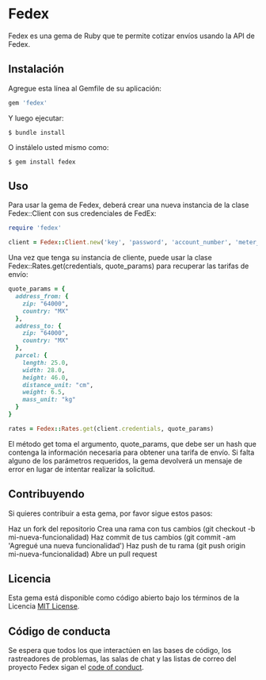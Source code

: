 # Fedex

Fedex es una gema de Ruby que te permite cotizar envíos usando la API de Fedex.

## Instalación

Agregue esta línea al Gemfile de su aplicación:

```ruby
gem 'fedex'
```

Y luego ejecutar:

    $ bundle install

O instálelo usted mismo como:

    $ gem install fedex

## Uso

Para usar la gema de Fedex, deberá crear una nueva instancia de la clase Fedex::Client con sus credenciales de FedEx:

```ruby
require 'fedex'

client = Fedex::Client.new('key', 'password', 'account_number', 'meter_number')
```

Una vez que tenga su instancia de cliente, puede usar la clase Fedex::Rates.get(credentials, quote_params) para recuperar las tarifas de envío:

```ruby
quote_params = {
  address_from: {
    zip: "64000",
    country: "MX"
  },
  address_to: {
    zip: "64000",
    country: "MX"
  },
  parcel: {
    length: 25.0,
    width: 28.0,
    height: 46.0,
    distance_unit: "cm",
    weight: 6.5,
    mass_unit: "kg"
  }
}

rates = Fedex::Rates.get(client.credentials, quote_params)

```
El método get toma el argumento, quote_params, que debe ser un hash que contenga la información necesaria para obtener una tarifa de envío. Si falta alguno de los parámetros requeridos, la gema devolverá un mensaje de error en lugar de intentar realizar la solicitud.

## Contribuyendo

Si quieres contribuir a esta gema, por favor sigue estos pasos:

Haz un fork del repositorio
Crea una rama con tus cambios (git checkout -b mi-nueva-funcionalidad)
Haz commit de tus cambios (git commit -am 'Agregué una nueva funcionalidad')
Haz push de tu rama (git push origin mi-nueva-funcionalidad)
Abre un pull request

## Licencia

Esta gema está disponible como código abierto bajo los términos de la Licencia [MIT License](https://opensource.org/licenses/MIT).

## Código de conducta

Se espera que todos los que interactúen en las bases de código, los rastreadores de problemas, las salas de chat y las listas de correo del proyecto Fedex sigan el [code of conduct](https://github.com/[USERNAME]/fedex/blob/master/CODE_OF_CONDUCT.md).